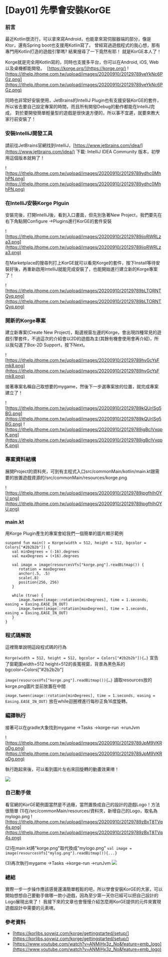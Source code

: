 # [Day01] 先學會安裝KorGE
### 前言
最近Kotlin很流行，可以拿來寫Android，也能拿來寫伺服器端的部分，像是Ktor，還有Spring boot也支援用Kotlin寫了。 曾經寫過遊戲程式的我心想，那有專門用Kotlin打造的遊戲引擎嗎? 結果搜尋了一下竟然有耶！
就是KorGE本人了！

Korge就是完全用Kotlin寫的，同時也支援多平台，你可以在Android, iOS, Web以及桌機都能開發。 
[https://korge.org/](https://korge.org/)
![https://ithelp.ithome.com.tw/upload/images/20200910/20129789veYkNc6PGz.png](https://ithelp.ithome.com.tw/upload/images/20200910/20129789veYkNc6PGz.png)

同時也非常好安裝使用，JetBrains的IntelliJ Plugin也有支援安裝KorGE的套件，所以省去要自己設定專案的時間，而且所有開發Debug的動作都能在IntelliJ完成， 對於要開發簡單輕量型的遊戲是很快速方便的，所以事不宜遲，就要來教大家行前安裝了！

### 安裝IntelliJ開發工具
請前往JetBrains官網找到IntelliJ，[https://www.jetbrains.com/idea/](https://www.jetbrains.com/idea/)
下載: IntelliJ IDEA Community 版本，初學用這個版本就夠了！

 ![https://ithelp.ithome.com.tw/upload/images/20200910/20129789ydhc0MhhPN.png](https://ithelp.ithome.com.tw/upload/images/20200910/20129789ydhc0MhhPN.png)
 
### 在IntelliJ安裝Korge Plguin
安裝完後，打開IntelliJ後，看到入口畫面，但先別急著New Project，我們要先在右下角點開Configure →Plugins進行KorGE的套件安裝

![https://ithelp.ithome.com.tw/upload/images/20200910/20129789iioRWRLza3.png](https://ithelp.ithome.com.tw/upload/images/20200910/20129789iioRWRLza3.png)

在Marketplace的搜尋列打上KorGE就可以看見Korge的套件，按下Install等待安裝好後，再重新啟用IntelliJ就能完成安裝了，也能開始進行建立新的Korge專案了！

![https://ithelp.ithome.com.tw/upload/images/20200910/20129789bLTORNTQyq.png](https://ithelp.ithome.com.tw/upload/images/20200910/20129789bLTORNTQyq.png)

### 開新的Korge專案
建立新專案(Create New Project)，點選視窗左邊的Korge，會出現四種常見的遊戲引擎套件，不過這次的介紹會以2D的遊戲為主(其餘有機會使用會再介紹)，所以我勾選了Box-2D Support，按下Next。

![https://ithelp.ithome.com.tw/upload/images/20200910/20129789hvGcYsFmk8.png](https://ithelp.ithome.com.tw/upload/images/20200910/20129789hvGcYsFmk8.png)

接著專案名稱自己取想要的mygame，然後下一步選專案放的位置，就完成專案建立了！

![https://ithelp.ithome.com.tw/upload/images/20200910/20129789kQUrlSg5BG.png](https://ithelp.ithome.com.tw/upload/images/20200910/20129789kQUrlSg5BG.png)
![https://ithelp.ithome.com.tw/upload/images/20200910/20129789igBcIVxqpK.png](https://ithelp.ithome.com.tw/upload/images/20200910/20129789igBcIVxqpK.png)

### 專案資料結構
展開Project的資料夾，可到有主程式入口src/commonMain/kotlin/main.kt跟需要的放置遊戲資源的/src/commonMain/resources/korge.png

![https://ithelp.ithome.com.tw/upload/images/20200910/20129789ipgfhIhOYU.png](https://ithelp.ithome.com.tw/upload/images/20200910/20129789ipgfhIhOYU.png)

### main.kt
用Korge Plugin產生的專案會給我們一個簡單的圖片顯示範例
```
suspend fun main() = Korge(width = 512, height = 512, bgcolor = Colors["#2b2b2b"]) {
   val minDegrees = (-16).degrees
   val maxDegrees = (+16).degrees

   val image = image(resourcesVfs["korge.png"].readBitmap()) {
      rotation = maxDegrees
      anchor(.5, .5)
      scale(.8)
      position(256, 256)
   }

   while (true) {
      image.tween(image::rotation[minDegrees], time = 1.seconds, easing = Easing.EASE_IN_OUT)
      image.tween(image::rotation[maxDegrees], time = 1.seconds, easing = Easing.EASE_IN_OUT)
   }
}
```
### 程式碼解說
這裡簡單說明這段程式碼的行為

```Korge(width = 512, height = 512, bgcolor = Colors["#2b2b2b"]){…}```
宣告了窗範圍width=512 height=512的長寬視窗，背景為黑色系的bgcolor=Colors["#2b2b2b"]

```image(resourcesVfs["korge.png"].readBitmap()){…}```
讀取resources放的korge.png圖片並前放置在中間

```image.tween(image::rotation[minDegrees], time = 1.seconds, easing = Easing.EASE_IN_OUT)```
放在while迴圈裡進行每秒正負16度旋轉。

### 編譯執行
接著可以在gradle大象找到mygame →Tasks →korge-run →runJvm

![https://ithelp.ithome.com.tw/upload/images/20200910/20129789JpM9VKRqDg.png](https://ithelp.ithome.com.tw/upload/images/20200910/20129789JpM9VKRqDg.png)

執行跑起來後，可以看到圖片左右來回旋轉的動畫效果唷！

![](https://cdn-images-1.medium.com/max/640/1*d4aNXnrVbsxDS4YkiLYq3g.gif)

### 自己動手做
看官網的KorGE範例圖當然是不過癮，當然置換成自己的設計的遊戲Logo！方法很簡單
(1)在/src/commonMain/resources/資料夾，新增自己的Logo，取名為mylogo.png
![https://ithelp.ithome.com.tw/upload/images/20200910/20129789zBxT8TVq4s.png](https://ithelp.ithome.com.tw/upload/images/20200910/20129789zBxT8TVq4s.png)

(2)在main.kt將"korge.png"取代換成"mylogo.png"
```val image = image(resourcesVfs["mylog.png"].readBitmap()){...}```

(3)再次執行mygame →Tasks →korge-run →runJvm
![](https://cdn-images-1.medium.com/max/640/1*90QyDRPpiysDXTBUmDxR5g.gif)

### 總結
實際一步一步操作應該感覺還滿簡單輕鬆的吧，所以學會安裝KorGE的大家，可以開始想想自己要動手做哪一款小遊戲，因為至少第一天你已經可以把自己設計的Logo展現出來了！
我接下來的文章也會慢慢介紹怎麼用KorGE提供的元件來實現遊戲設計中需要的元素唷。

### 參考資料
* [https://korlibs.soywiz.com/korge/gettingstarted/setup/](https://korlibs.soywiz.com/korge/gettingstarted/setup/)
* [https://www.youtube.com/watch?v=ANMiHx3z_No&feature=emb_logo](https://www.youtube.com/watch?v=ANMiHx3z_No&feature=emb_logo)
